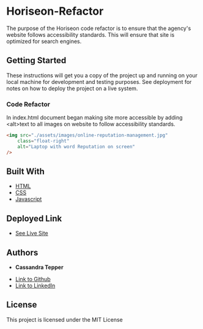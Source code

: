 # Horiseon-Refactor

The purpose of the Horiseon code refactor is to ensure that the agency's website follows accessibility standards. This will ensure that site is optimized for search engines. 

## Getting Started

These instructions will get you a copy of the project up and running on your local machine for development and testing purposes. See deployment for notes on how to deploy the project on a live system.

### Code Refactor 

In index.html document began making site more accessible by adding &lt;alt&gt;text to all images on website to follow accessibility standards.  
``` html
<img src="./assets/images/online-reputation-management.jpg" 
    class="float-right" 
    alt="Laptop with word Reputation on screen" 
/>
```

## Built With

* [HTML](https://developer.mozilla.org/en-US/docs/Web/HTML)
* [CSS](https://developer.mozilla.org/en-US/docs/Web/CSS)
* [Javascript](https://developer.mozilla.org/en-US/docs/Web/JavaScript)

## Deployed Link

* [See Live Site](https://ctep09.github.io/Horiseon-Refactor/)


## Authors

* **Cassandra Tepper** 

- [Link to Github](https://github.com/CTep09)
- [Link to LinkedIn](https://www.linkedin.com/in/cassie-tepper/)

## License

This project is licensed under the MIT License 


